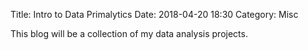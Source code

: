 Title: Intro to Data Primalytics
Date: 2018-04-20  18:30
Category: Misc

This blog will be a collection of my data analysis projects.